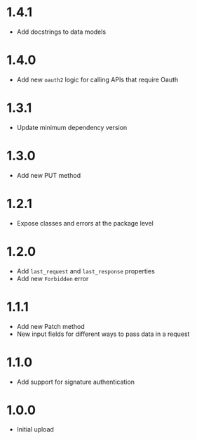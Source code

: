 # 1.4.1
- Add docstrings to data models

# 1.4.0
- Add new `oauth2` logic for calling APIs that require Oauth

# 1.3.1
- Update minimum dependency version

# 1.3.0
- Add new PUT method

# 1.2.1
- Expose classes and errors at the package level

# 1.2.0
- Add `last_request` and `last_response` properties
- Add new `Forbidden` error

# 1.1.1
- Add new Patch method
- New input fields for different ways to pass data in a request

# 1.1.0
- Add support for signature authentication

# 1.0.0
- Initial upload
